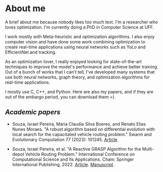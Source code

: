 
# About me

A brief about me because nobody likes too much text. I'm a researcher who loves optimization. I'm currently doing a PhD in Computer Science at UFF. 

I work mostly with Meta-heuristic and optimization algorithms. I also enjoy computer vision and have done some work combining optimization to create real-time applications using neural networks such as YoLo and EfficientNet and tracking. 

As an optimization lover, I really enjoyed looking for state-of-the-art techniques to improve the model's performance and achieve better training. Out of a bunch of works that I can't tell, I've developed many systems that use both neural networks, graph theory, and optimization algorithms for real-time applications. 

I mostly use C, C++, and Python. Here are also my papers, and if they are out of the embargo period, you can download them =).


## _Academic papers_

* Souza, Israel Pereira, Maria Claudia Silva Boeres, and Renato Elias Nunes Moraes. "A robust algorithm based on differential evolution with local search for the capacitated vehicle routing problem." Swarm and Evolutionary Computation 77 (2023): 101245.
[Article](https://www.sciencedirect.com/science/article/pii/S2210650223000196).


* Souza, Israel Pereira, et al. "A Reactive GRASP Algorithm for the Multi-depot Vehicle Routing Problem." International Conference on Computational Science and Its Applications. Cham: Springer International Publishing, 2022.
[Article](https://link.springer.com/chapter/10.1007/978-3-031-10562-3_7).
[Manuscript](https://github.com/israelpereira55/israelpereira55.github.io/blob/main/articles/MDVRP_ICCSA_2022_LNCS.pdf).
